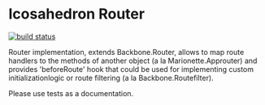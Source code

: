 
# Icosahedron Router

[![build status](https://secure.travis-ci.org/wizardzloy/icosahedron-router.png)](https://travis-ci.org/wizardzloy/icosahedron-router#)

Router implementation, extends Backbone.Router, allows to map route handlers
to the methods of another object (a la Marionette.Approuter) and provides 'beforeRoute'
hook that could be used for implementing custom initializationlogic or route
filtering (a la Backbone.Routefilter).

Please use tests as a documentation.

